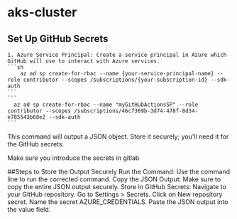 # aks-cluster

## Set Up GitHub Secrets
    1. Azure Service Principal: Create a service principal in Azure which GitHub will use to interact with Azure services.
    ```sh 
        az ad sp create-for-rbac --name {your-service-principal-name} --role contributor --scopes /subscriptions/{your-subscription-id} --sdk-auth
    ```
    ```
      az ad sp create-for-rbac --name "myGitHubActionsSP" --role contributor --scopes /subscriptions/46cf369b-3d74-478f-8d34-e785543b68e2 --sdk-auth
    ```
This command will output a JSON object. Store it securely; you'll need it for the GitHub secrets.

Make sure you introduce the secrets in gitlab

##Steps to Store the Output Securely
    Run the Command: Use the command line to run the corrected command.
    Copy the JSON Output: Make sure to copy the entire JSON output securely.
    Store in GitHub Secrets:
        Navigate to your GitHub repository.
        Go to Settings > Secrets.
        Click on New repository secret.
        Name the secret AZURE_CREDENTIALS.
        Paste the JSON output into the value field.